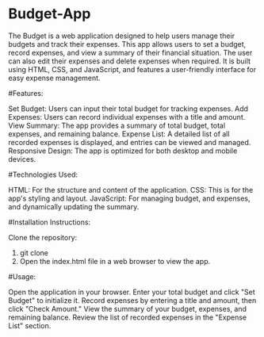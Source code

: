 # Budget-App
The Budget is a web application designed to help users manage their budgets and track their expenses. This app allows users to set a budget, record expenses, and view a summary of their financial situation. The user can also edit their expenses and delete expenses when required. It is built using HTML, CSS, and JavaScript, and features a user-friendly interface for easy expense management.

#Features:

Set Budget: Users can input their total budget for tracking expenses.
Add Expenses: Users can record individual expenses with a title and amount.
View Summary: The app provides a summary of total budget, total expenses, and remaining balance.
Expense List: A detailed list of all recorded expenses is displayed, and entries can be viewed and managed.
Responsive Design: The app is optimized for both desktop and mobile devices.

#Technologies Used:

HTML: For the structure and content of the application.
CSS: This is for the app's styling and layout.
JavaScript: For managing budget, and expenses, and dynamically updating the summary.

#Installation Instructions:

Clone the repository: 
1. git clone <repository-url>
2. Open the index.html file in a web browser to view the app.

#Usage:

Open the application in your browser.
Enter your total budget and click "Set Budget" to initialize it.
Record expenses by entering a title and amount, then click "Check Amount."
View the summary of your budget, expenses, and remaining balance.
Review the list of recorded expenses in the "Expense List" section.
